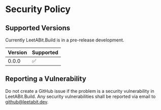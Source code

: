 # Security Policy

## Supported Versions

Currently LeetABit.Build is in a pre-release development.

| Version | Supported          |
| ------- | ------------------ |
| 0.0.0   | :white_check_mark: |

## Reporting a Vulnerability

Do not create a GitHub issue if the problem is a security vulnerability in LeetABit.Build.
Any security vulnerabilities shall be reported via email to github@leetabit.dev.
